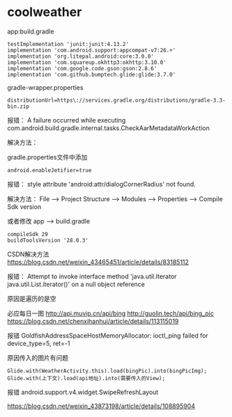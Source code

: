 # coolweather

app:build.gradle
```
testImplementation 'junit:junit:4.13.2'
implementation 'com.android.support:appcompat-v7:26.+'
implementation 'org.litepal.android:core:3.0.0'
implementation 'com.squareup.okhttp3:okhttp:3.10.0'
implementation 'com.google.code.gson:gson:2.8.6'
implementation 'com.github.bumptech.glide:glide:3.7.0'
```

gradle-wrapper.properties
``` 
distributionUrl=https\://services.gradle.org/distributions/gradle-3.3-bin.zip
```

报错：
A failure occurred while executing com.android.build.gradle.internal.tasks.CheckAarMetadataWorkAction

解决方法：

gradle.properties文件中添加
```
android.enableJetifier=true
```

报错：
style attribute 'android:attr/dialogCornerRadius' not found.

解决方法：
File --> Project Structure --> Modules --> Properties --> Compile Sdk version

或者修改 app --> build.gradle
```
compileSdk 29
buildToolsVersion '28.0.3'
```

CSDN解决方法
https://blog.csdn.net/weixin_43465451/article/details/83185112

报错：
Attempt to invoke interface method 'java.util.Iterator java.util.List.iterator()' on a null object reference

原因是遍历的是空

必应每日一图
http://api.muvip.cn/api/bing
http://guolin.tech/api/bing_pic
https://blog.csdn.net/chenxihanhui/article/details/113115019

报错
GoldfishAddressSpaceHostMemoryAllocator: ioctl_ping failed for device_type=5, ret=-1

原因传入的图片有问题
```
Glide.with(WeatherActivity.this).load(bingPic).into(bingPicImg);
Glide.with(上下文).load(api地址).into(需要传入的View);
```

报错
android.support.v4.widget.SwipeRefreshLayout

https://blog.csdn.net/weixin_43873198/article/details/108895904

